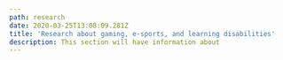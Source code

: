 ```yaml
---
path: research
date: 2020-03-25T13:08:09.281Z
title: 'Research about gaming, e-sports, and learning disabilities'
description: This section will have information about
---
```


